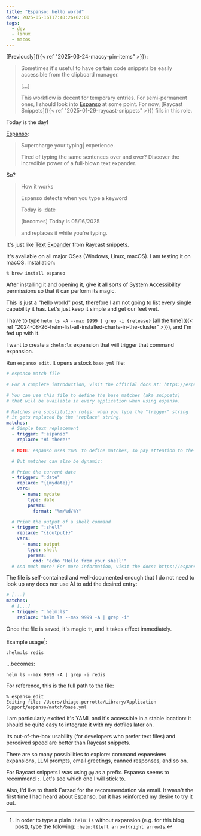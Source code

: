```yaml
---
title: "Espanso: hello world"
date: 2025-05-16T17:40:26+02:00
tags:
  - dev
  - linux
  - macos
---
```


[Previously]({{< ref "2025-03-24-maccy-pin-items" >}}):

> Sometimes it's useful to have certain code snippets be easily accessible from
> the clipboard manager.
>
> [...]
>
> This workflow is decent for temporary entries. For semi-permanent ones, I
> should look into [Espanso](https://espanso.org/) at some point. For now,
> [Raycast Snippets]({{< ref "2025-01-29-raycast-snippets" >}}) fills in this
> role.

Today is the day!

[Espanso](https://espanso.org/):

> Supercharge your typing| experience.
>
> Tired of typing the same sentences over and over? Discover the incredible
> power of a full-blown text expander.

So?

> How it works
>
> Espanso detects when you type a keyword
>
> Today is :date
>
> (becomes) Today is 05/16/2025
>
> and replaces it while you're typing.

It's just like [Text Expander](https://www.raycast.com/core-features/snippets)
from Raycast snippets.

It's available on all major OSes (Windows, Linux, macOS). I am testing it on
macOS. Installation:


```shell
% brew install espanso
```

After installing it and opening it, give it all sorts of System Accessibility
permissions so that it can perform its magic.

This is just a "hello world" post, therefore I am not going to list every single
capability it has. Let's just keep it simple and get our feet wet.

I have to type `helm ls -A --max 9999 | grep -i {release}` [all the time]({{<
ref "2024-08-26-helm-list-all-installed-charts-in-the-cluster" >}}), and I'm fed
up with it.

I want to create a `:helm:ls` expansion that will trigger that command
expansion.

Run `espanso edit`. It opens a stock `base.yml` file:

```yaml
# espanso match file

# For a complete introduction, visit the official docs at: https://espanso.org/docs/

# You can use this file to define the base matches (aka snippets)
# that will be available in every application when using espanso.

# Matches are substitution rules: when you type the "trigger" string
# it gets replaced by the "replace" string.
matches:
  # Simple text replacement
  - trigger: ":espanso"
    replace: "Hi there!"

  # NOTE: espanso uses YAML to define matches, so pay attention to the indentation!

  # But matches can also be dynamic:

  # Print the current date
  - trigger: ":date"
    replace: "{{mydate}}"
    vars:
      - name: mydate
        type: date
        params:
          format: "%m/%d/%Y"

  # Print the output of a shell command
  - trigger: ":shell"
    replace: "{{output}}"
    vars:
      - name: output
        type: shell
        params:
          cmd: "echo 'Hello from your shell'"
  # And much more! For more information, visit the docs: https://espanso.org/docs/
```

The file is self-contained and well-documented enough that I do not need to look
up any docs nor use AI to add the desired entry:

```yaml
# [...]
matches:
  # [...]
  - trigger: ":helm:ls"
    replace: "helm ls --max 9999 -A | grep -i"
```

Once the file is saved, it's magic ✨, and it takes effect immediately.

Example usage[^1]:

```shell
:helm:ls redis
```

...becomes:

```shell
helm ls --max 9999 -A | grep -i redis
```

For reference, this is the full path to the file:

```shell
% espanso edit
Editing file: /Users/thiago.perrotta/Library/Application Support/espanso/match/base.yml
```

I am particularly excited it's YAML and it's accessible in a stable location: it
should be quite easy to integrate it with my dotfiles later on.

Its out-of-the-box usability (for developers who prefer text files) and
perceived speed are better than Raycast snippets.

There are so many possibilities to explore: command ~~espansions~~ expansions, LLM prompts,
email greetings, canned responses, and so on.

For Raycast snippets I was using `@@` as a prefix. Espanso seems to recommend
`:`. Let's see which one I will stick to.

Also, I'd like to thank Farzad for the recommendation via email. It wasn't the
first time I had heard about Espanso, but it has reinforced my desire to try it
out.

[^1]: In order to type a plain `:helm:ls` without expansion (e.g. for this blog
    post), type the folowing: `:helm:l{left arrow}{right arrow}s`.
